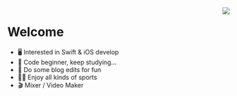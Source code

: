 <img align="right" src="https://github-readme-stats.vercel.app/api?username=T-Mux&count_private=true&show_icons=true&theme=radical" />

# Welcome

- :desktop_computer: Interested in Swift & iOS develop
- :beginner: Code beginner, keep studying...
- :book: Do some blog edits for fun
- :biking_man: Enjoy all kinds of sports
- :clapper: Mixer / Video Maker
